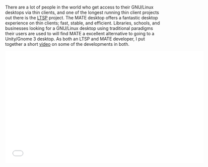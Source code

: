 <!--
.. link: https://www.youtube.com/watch?v=pnL47bbFN68
.. description:
.. tags: LTSP
.. date: 2013-03-20 11:30:13
.. title: MATE and LTSP
.. slug: 2013-03-20-mate-and-ltsp
.. author: Scott Balneaves
-->

There are a lot of people in the world who get access to their GNU/Linux
desktops via thin clients, and one of the longest running thin client projects
out there is the [LTSP](https://ltsp.org) project. The MATE desktop offers a
fantastic desktop experience on thin clients; fast, stable, and efficient.
Libraries, schools, and businesses looking for a GNU/Linux desktop using
traditional paradigms their users are used to will find MATE a excellent
alternative to going to a Unity/Gnome 3 desktop. As both an LTSP and MATE
developer, I put together a short [video](https://www.youtube.com/watch?v=pnL47bbFN68)
on some of the developments in both.

<iframe width="640" height="360" src="//www.youtube.com/embed/pnL47bbFN68" frameborder="0" allowfullscreen></iframe>
